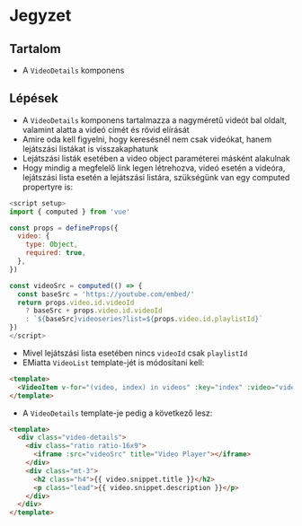 # Jegyzet

## Tartalom

- A `VideoDetails` komponens

## Lépések

- A `VideoDetails` komponens tartalmazza a nagyméretű videót bal oldalt, valamint alatta a videó címét és rövid elírását
- Amire oda kell figyelni, hogy keresésnél nem csak videókat, hanem lejátszási listákat is visszakaphatunk
- Lejátszási listák esetében a video object paraméterei másként alakulnak
- Hogy mindig a megfelelő link legen létrehozva, videó esetén a videóra, lejátszási lista esetén a lejátszási listára, szükségünk van egy computed propertyre is:

```js
<script setup>
import { computed } from 'vue'

const props = defineProps({
  video: {
    type: Object,
    required: true,
  },
})

const videoSrc = computed(() => {
  const baseSrc = 'https://youtube.com/embed/'
  return props.video.id.videoId
    ? baseSrc + props.video.id.videoId
    : `${baseSrc}videoseries?list=${props.video.id.playlistId}`
})
</script>
```

- Mivel lejátszási lista esetében nincs `videoId` csak `playlistId`
- EMiatta `VideoList` template-jét is módosítani kell:

```html
<template>
  <VideoItem v-for="(video, index) in videos" :key="index" :video="video" />
</template>
```

- A `VideoDetails` template-je pedig a következő lesz:

```html
<template>
  <div class="video-details">
    <div class="ratio ratio-16x9">
      <iframe :src="videoSrc" title="Video Player"></iframe>
    </div>
    <div class="mt-3">
      <h2 class="h4">{{ video.snippet.title }}</h2>
      <p class="lead">{{ video.snippet.description }}</p>
    </div>
  </div>
</template>
```
